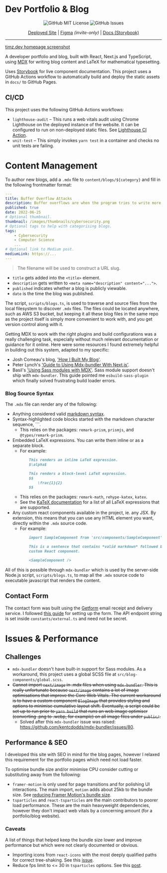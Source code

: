 # Dev Portfolio & Blog

<p align="center">
    <img src="https://img.shields.io/github/license/Tymotex/timz.dev" alt="GitHub MIT License" >
    <!-- <img src="https://img.shields.io/github/repo-size/Tymotex/timz.dev" alt="GitHub Repo Size" > -->
    <img src="https://img.shields.io/github/issues/Tymotex/timz.dev" alt="GitHub Issues" >
</p>

<p align="center">
    <a href="https://timz.dev">Deployed Site</a> |
    <a href="https://www.figma.com/file/kSDFLWSycGG4lXjn0seVv3/timz.dev-Blog-Design?node-id=0%3A1">Figma</a> <em>(invite-only)</em> | 
    <a href="https://storybook.timz.dev">Docs (Storybook)</a>
</p>
 
---

[timz.dev homepage screenshot](public/images/portfolio-home.png)

A developer portfolio and blog, built with React, Next.js and TypeScript, using
[MDX](https://mdxjs.com/) for writing blog content and LaTeX for mathematical
typesetting.

Uses [Storybook](https://storybook.js.org/) for live component documentation. 
This project uses a GitHub Actions workflow to automatically build and deploy 
the static assets in `docs/` to GitHub Pages.

## CI/CD
This project uses the following GitHub Actions workflows:
- `lighthouse-audit` &ndash; This runs a web vitals audit using Chrome Lighthouse on the deployed
    instance of the website. It can be configured to run on non-deployed static
    files. See [Lighthouse CI Action](https://github.com/marketplace/actions/lighthouse-ci-action).
- `unit-test` &ndash; This simply invokes `yarn test` in a container and checks no unit tests are
    failing.

# Content Management

To author new blogs, add a `.mdx` file to `content/blogs/${category}` and fill in the
following frontmatter format:

```yaml
---
title: Buffer Overflow Attacks
description: Buffer overflows are when the program tries to write more elements into an array's allocated size.
published: true
date: 2022-06-25
# Optional thumbnail.
thumbnail: /images/thumbnails/cybersecurity.png
# Optional tags to help with categorising blogs.
tags:
    - Cybersecurity
    - Computer Science
    ...
# Optional link to Medium post.
mediumLink: https://...
---
```

> The filename will be used to construct a URL slug.
- `title` gets added into the `<title>` element.
- `description` gets written to `<meta name="description" content="...">`.
- `published` indicates whether a blog is publicly viewable.
- `date` is the time the blog was published.

The script, `scripts/blogs.ts`, is used to traverse and source files from the
local filesystem to discover `.mdx` files. The files could be located
anywhere, such as AWS S3 bucket, but keeping it all these blog files in the
same repo as the project itself is simply more convenient to work with, and you
get version control along with it.

Getting MDX to work with the right plugins and build configurations was a really
challenging task, especially without much relevant documentation or guidance for
it online. Here were some resources I found extremely helpful in building out
this system, adapted to my specific: 
- Josh Comeau's blog, ['How I Built My Blog'](https://www.joshwcomeau.com/blog/how-i-built-my-blog/).
- Peter Lynch's ['Guide to Using Mdx-bundler With Next.js'](https://www.peterlunch.com/blog/mdx-bundler-beginners).
- Basil's ['Using Sass modules with MDX'](https://www.qbasil.dev/blog/mdx-w-scss).
  Sass module support doesn't ship with `mdx-bundler`. This guide pointed me
  `esbuild-sass-plugin` which finally solved frustrating build loader errors.

### Blog Source Syntax

The `.mdx` file can render any of the following:
* Anything considered valid [markdown syntax](https://www.markdownguide.org/cheat-sheet/).
* Syntax-highlighted code blocks started with the markdown character sequence, ```.
    - This relies on the packages: `remark-prism`, `prismjs`, and `@types/remark-prism`.
* Embedded LaTeX expressions. You can write them inline or as a separate block.
    - For example:
        ```md
            This renders an inline LaTeX expression.
            $\alpha$  

            This renders a block-level LaTeX expression.
            $$
                \frac{1}{2}
            $$
        ```
    - This relies on the packages: `remark-math`, `rehype-katex`, `katex`.
    - See the [KaTeX documentation](https://katex.org/docs/supported.html) for a
      list of all LaTeX expressions that are supported.
* Any custom react components available in the project, ie. any JSX. By
  extension, this means that you can use any HTML element you want, directly
  within the `.mdx` source code.
    - For example:
        ```md
            import SampleComponent from 'src/components/SampleComponent';

            This is a sentence that contains *valid markdown* followed by a 
            custom React component.

            <SampleComponent />
        ```
All of this is possible through `mdx-bundler` which is used by the server-side
Node.js script, `scripts/blogs.ts`, to map all the `.mdx` source code to
executable javascript that renders the content.

## Contact Form

The contact form was built using the [Getform](https://getform.io/) email receipt and delivery service.
I followed [this guide](https://blog.getform.io/building-nextjs-forms-using-getform/) for setting up the form.
The API endpoint string is set inside `constants/external.ts` and need not be secret.

# Issues & Performance

## Challenges

- `mdx-bundler` doesn't have built-in support for Sass modules. As a workaround,
  this project uses a global SCSS file at `src/blog-components/global.scss`.
- ~~Cannot import `next/image` in .mdx files when using `mdx-bundler`. This is 
  really unfortunate because `next/image` contains a lot of image optimisations
  that improve the Core Web Vitals. The current workaround is to have a custom
  component `BlogImage` that provides styling and options to minimise cumulative
  layout shift. Eventually, a script could be set up to run prior to
  `yarn build` that runs an web image optimiser (converting .png to .webp, for
  example) on all image files under `public/`.~~
    - Solved after this `mdx-bundler` issue was raised: https://github.com/kentcdodds/mdx-bundler/issues/80.

## Performance & SEO
I developed this site with SEO in mind for the blog pages, however I
relaxed this requirement for the portfolio pages which need not load 
faster.

To optimise bundle size and/or minimise CPU consider cutting or substituting
away from the following:
- `framer-motion` is only used for page transitions and for polishing UI
  interactions. The main import, `motion` adds about 25kb to the bundle size.
  See [reducing Framer Motion's bundle size](https://www.framer.com/docs/guide-reduce-bundle-size/).
- `tsparticles` and `react-tsparticles` are the main contributors to poorer load 
  performance. These are the main heavyweight dependencies, however they don't
  impact web vitals by a concerning amount (for a portfolio/blog website).

### Caveats
A list of things that helped keep the bundle size lower and improve performance
but which were not clearly documented or obvious.

- Importing icons from `react-icons` with the most deeply qualified paths for correct tree-shaking. See this [issue](https://github.com/react-icons/react-icons/issues/154).
- Reduce fps limit to <= 30 in `tsparticles` options. See this [post](https://stackoverflow.com/questions/59268732/optimise-particles-js-background-to-avoid-high-cpu-usage).
